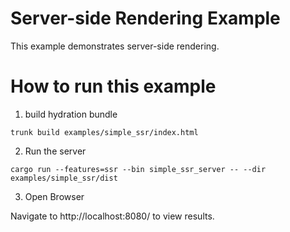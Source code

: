 # Server-side Rendering Example

This example demonstrates server-side rendering.

# How to run this example

1. build hydration bundle

`trunk build examples/simple_ssr/index.html`

2. Run the server

`cargo run --features=ssr --bin simple_ssr_server -- --dir examples/simple_ssr/dist`

3. Open Browser

Navigate to http://localhost:8080/ to view results.
